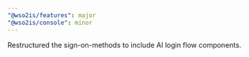 ```yaml
---
"@wso2is/features": major
"@wso2is/console": minor
---
```


Restructured the sign-on-methods to include AI login flow components.
